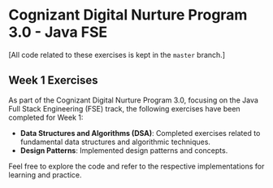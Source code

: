 # Cognizant Digital Nurture Program 3.0 - Java FSE
\[All code related to these exercises is kept in the `master` branch.\]

## Week 1 Exercises

As part of the Cognizant Digital Nurture Program 3.0, focusing on the Java Full Stack Engineering (FSE) track, the following exercises have been completed for Week 1:

- **Data Structures and Algorithms (DSA)**: Completed exercises related to fundamental data structures and algorithmic techniques.
- **Design Patterns**: Implemented design patterns and concepts.

Feel free to explore the code and refer to the respective implementations for learning and practice.
